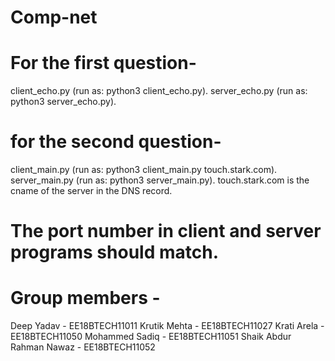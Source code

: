 # Comp-net
# For the first question- 
client_echo.py (run as: python3 client_echo.py).
server_echo.py (run as: python3 server_echo.py).

# for the second question-
client_main.py (run as: python3 client_main.py touch.stark.com).
server_main.py (run as: python3 server_main.py).
touch.stark.com is the cname of the server in the DNS record.

# The port number in client and server programs should match.

# Group members - 
Deep Yadav - EE18BTECH11011
Krutik Mehta - EE18BTECH11027
Krati Arela - EE18BTECH11050
Mohammed Sadiq - EE18BTECH11051
Shaik Abdur Rahman Nawaz - EE18BTECH11052
